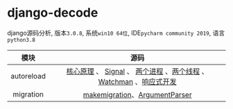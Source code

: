 # django-decode
django源码分析, 版本`3.0.8`, 系统`win10 64位`, IDE`pycharm community 2019`, 语言`python3.8`

|模块|源码|
|:---:|:---:|
|autoreload|[核心原理](docs/autoreload/第1部分-核心原理.md) 、 [Signal](docs/autoreload/第2部分-Signal.md) 、 [两个进程](docs/autoreload/第3部分-两个进程.md)  、[两个线程](docs/autoreload/第4部分-两个线程.md)  、[Watchman](docs/autoreload/第5部分-Watchman.md)  、[响应式开发](docs/autoreload/第6部分-响应式开发.md)|
|migration|[makemigration](docs/migration/第1部分-makemigration.md)、[ArgumentParser](docs/migration/第2部分-ArgumentParser.md)|
